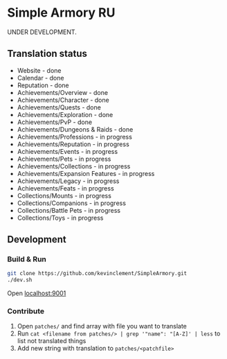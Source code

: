 # Simple Armory RU

UNDER DEVELOPMENT.

## Translation status

* Website - done
* Calendar - done
* Reputation - done
* Achievements/Overview - done
* Achievements/Character - done
* Achievements/Quests - done
* Achievements/Exploration - done
* Achievements/PvP - done
* Achievements/Dungeons & Raids - done
* Achievements/Professions - in progress
* Achievements/Reputation - in progress
* Achievements/Events - in progress
* Achievements/Pets - in progress
* Achievements/Collections - in progress
* Achievements/Expansion Features - in progress
* Achievements/Legacy - in progress
* Achievements/Feats - in progress
* Collections/Mounts - in progress
* Collections/Companions - in progress
* Collections/Battle Pets - in progress
* Collections/Toys - in progress

## Development

### Build & Run

```bash
git clone https://github.com/kevinclement/SimpleArmory.git
./dev.sh
```

Open [localhost:9001](http://localhost:9001)

### Contribute

1. Open `patches/` and find array with file you want to translate
2. Run `cat <filename from patches/> | grep '"name": "[A-Z]' | less` to list not translated things
3. Add new string with translation to `patches/<patchfile>`

